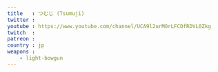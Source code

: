 ```yaml
---
title   : つむじ (Tsumuji)
twitter : 
youtube : https://www.youtube.com/channel/UCA9l2urMOrLFCDfRDVL0Zkg
twitch  : 
patreon : 
country : jp
weapons :
    - light-bowgun
---
```


